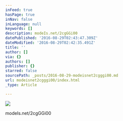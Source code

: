 ```yaml
---
inFeed: true
hasPage: true
inNav: false
inLanguage: null
keywords: []
description: modeIs.net/2cgGGi00
datePublished: '2016-08-29T02:43:47.309Z'
dateModified: '2016-08-29T02:42:35.491Z'
title: ''
author: []
via: {}
authors: []
publisher: {}
starred: false
sourcePath: _posts/2016-08-29-modeisnet2cgggi00.md
url: modeisnet2cgggi00/index.html
_type: Article

---
```

![](https://the-grid-user-content.s3-us-west-2.amazonaws.com/d088fc6f-1703-4eed-8196-ed948b5807d7.jpg)

modeIs.net/2cgGGi00